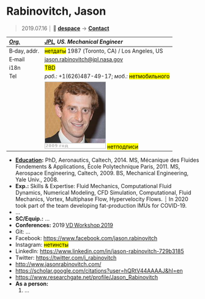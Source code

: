 # Rabinovitch, Jason
> 2019.07.16 ┊ **🚀 [despace](index.md)** → **[Contact](contact.md)**

|*[Org.](contact.md)*|*[JPL](03_jpl.md), US. Mechanical Engineer*|
|:--|:--|
|B‑day, addr.| <mark>нетдаты</mark> 1987 (Toronto, CA) / Los Angeles, US |
|E‑mail| <jason.rabinovitch@jpl.nasa.gov> |
|i18n| <mark>TBD</mark> |
|Tel|*раб.:* +1(626)487-49-17; *моб.:* <mark>нетмобильного</mark> |
|| [![](f/contact/r/rabinovitch_001_photo_thumb.jpg)](f/contact/r/rabinovitch_001_photo.jpg) <mark>нетподписи</mark> |

   - **[Education](edu.md):** PhD, Aeronautics, Caltech, 2014. MS, Mécanique des Fluides Fondements & Applications, École Polytechnique Paris, 2011. MS, Aerospace Engineering, Caltech, 2009. BS, Mechanical Engineering, Yale Univ., 2008.
   - **Exp.:** Skills & Expertise: Fluid Mechanics, Computational Fluid Dynamics, Numerical Modeling, CFD Simulation, Computational, Fluid Mechanics, Vortex, Multiphase Flow, Hypervelocity Flows. ┊ In 2020 took part of the team developing fat-production IMUs for COVID-19.
   - …
   - **SC/Equip.:** …
   - **Conferences:** 2019 [VD Workshop 2019](vdws2019.md)
   - Git: …
   - Facebook: <https://www.facebook.com/jason.rabinovitch>
   - Instagram: <mark>нетинсты</mark>
   - LinkedIn: <https://www.linkedin.com/in/jason-rabinovitch-729b3185>
   - Twitter: <https://twitter.com/j_rabinovitch>
   - <http://www.jasonrabinovitch.com/>
   - <https://scholar.google.com/citations?user=hQRtV44AAAAJ&hl=en>
   - <https://www.researchgate.net/profile/Jason_Rabinovitch>
   - **As a person:**
      1. …
